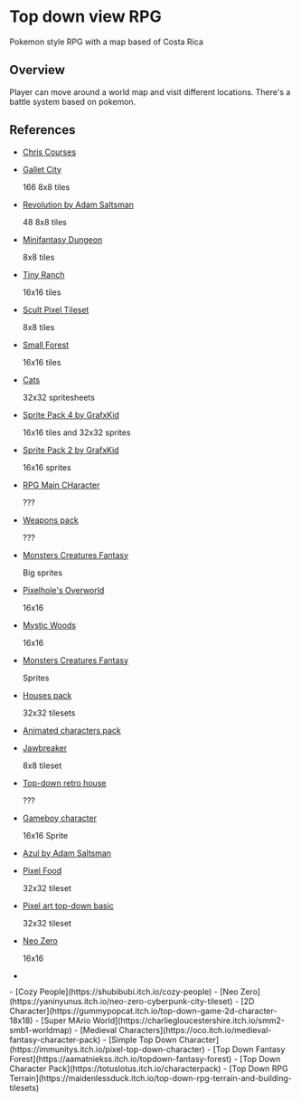 # Top down view RPG
Pokemon style RPG with a map based of Costa Rica

## Overview
Player can move around a world map and visit different locations. There's a battle system based on pokemon.

## References
- [Chris Courses](https://youtu.be/yP5DKzriqXA)
<ul>
  <li>
    <a href="https://adamatomic.itch.io/gallet-city">Gallet City</a><img src="https://img.itch.zone/aW1nLzEwODA4ODgucG5n/original/P8HXNV.png" alt="">
    <p>166 8x8 tiles</p>
  </li>
  <li>
    <a href="https://adamatomic.itch.io/kyst">Revolution by Adam Saltsman</a><img src="https://img.itch.zone/aW1hZ2UvMzI5Njc0LzE2MzExNzEucG5n/347x500/o0wYzm.png" alt="">
    <p>48 8x8 tiles</p>
  </li>
  <li>
    <a href="https://krishna-palacio.itch.io/minifantasy-dungeon">Minifantasy Dungeon</a><img src="https://img.itch.zone/aW1hZ2UvNjA3NjUxLzUzODA0ODQucG5n/347x500/PwjPup.png" alt="">
    <p>8x8 tiles</p>
  </li>
  <li>
    <a href="https://gvituri.itch.io/tiny-ranch">Tiny Ranch</a><img src="https://img.itch.zone/aW1hZ2UvMTIzNTQwNS83MjA0NjYxLmdpZg==/347x500/%2FMzoug.gif" alt="">
    <p>16x16 tiles</p>
  </li>
  <li>
    <a href="https://scut.itch.io/7drl-tileset-2018">Scult Pixel Tileset</a><img src="https://img.itch.zone/aW1hZ2UvMjMyNDU1LzExMDI4ODUucG5n/347x500/wBdojg.png" alt="">
    <p>8x8 tiles</p>
  </li>
  <li>
    <a href="https://rowdy41.itch.io/small-forest">Small Forest</a><img src="https://img.itch.zone/aW1nLzUxMzU1NDgucG5n/original/cIOU%2FP.png" alt="">
    <p>16x16 tiles</p>
  </li>
  <li>
    <a href="https://pop-shop-packs.itch.io/cats-pixel-asset-pack">Cats</a><img src="https://img.itch.zone/aW1nLzkwMjUxOTIucG5n/original/RGNs8X.png" alt="">
    <p>32x32 spritesheets</p>
  </li>
  <li>
    <a href="https://grafxkid.itch.io/sprite-pack-4">Sprite Pack 4 by GrafxKid</a><img src="https://img.itch.zone/aW1hZ2UvNjg4Mjc1LzUxNzQzMzAuZ2lm/347x500/I%2FWdVm.gif" alt="">
    <p>16x16 tiles and 32x32 sprites</p>
  </li>
  <li>
    <a href="https://grafxkid.itch.io/sprite-pack-2">Sprite Pack 2 by GrafxKid</a><img src="https://img.itch.zone/aW1hZ2UvNjg4MjQwLzM4MDA3MjUucG5n/347x500/9sSPjy.png" alt="">
    <p>16x16 sprites</p>
  </li>
  <li>
    <a href="https://szadiart.itch.io/rpg-main-character">RPG Main CHaracter</a><img src="https://img.itch.zone/aW1nLzQ5MjA1MzEuZ2lm/original/XdYJLc.gif" alt="">
    <p>???</p>
  </li>
  <li>
    <a href="https://szadiart.itch.io/rpg-main-character">Weapons pack</a><img src="" alt="">
    <p>???</p>
  </li>
  <li>
    <a href="https://luizmelo.itch.io/monsters-creatures-fantasy">Monsters Creatures Fantasy</a><img src="https://img.itch.zone/aW1hZ2UvNTY0Njk1LzI5Njc3OTIuZ2lm/347x500/XFE7%2Fb.gif" alt="">
    <p>Big sprites</p>
  </li>
  <li>
    <a href="https://pixelhole.itch.io/pixelholes-overworld-tileset">Pixelhole's Overworld</a><img src="https://img.itch.zone/aW1hZ2UvNzgzOTk0LzQzODc1MzMucG5n/347x500/TS5kd%2F.png" alt="">
    <p>16x16</p>
  </li>
  <li>
    <a href="https://game-endeavor.itch.io/mystic-woods">Mystic Woods</a><img src="https://img.itch.zone/aW1hZ2UvMTMyMTQ3MS84MTMzNDUwLmdpZg==/347x500/tgZXQt.gif" alt="">
    <p>16x16</p>
  </li>
  <li>
    <a href="https://luizmelo.itch.io/monsters-creatures-fantasy">Monsters Creatures Fantasy</a><img src="https://img.itch.zone/aW1hZ2UvNTY0Njk1LzI5Njc3OTIuZ2lm/347x500/XFE7%2Fb.gif" alt="">
    <p>Sprites</p>
  </li>
  <li>
    <a href="https://szadiart.itch.io/houses-pack">Houses pack</a><img src="https://img.itch.zone/aW1nLzMyNzMzNzkucG5n/original/eBMlJC.png" alt="">
    <p>32x32 tilesets</p>
  </li>
  <li>
    <a href="https://szadiart.itch.io/animated-character-pack">Animated characters pack</a><img src="https://img.itch.zone/aW1nLzI3MDE1OTAucG5n/original/odhm2u.png" alt="">
    <p></p>
  </li>
  <li>
    <a href="https://adamatomic.itch.io/jawbreaker">Jawbreaker</a><img src="https://img.itch.zone/aW1nLzQ1Mjc0NzQucG5n/original/F9yiMq.png" alt="">
    <p>8x8 tileset</p>
  </li>
  <li>
    <a href="https://penzilla.itch.io/top-down-retro-house">Top-down retro house</a><img src="https://img.itch.zone/aW1nLzEwNDk3NDY0LmdpZg==/347x500/yOzzxQ.gif" alt="">
    <p>???</p>
  </li>
  <li>
    <a href="https://gibbongl.itch.io/8-directional-gameboy-character-template">Gameboy character</a><img src="https://img.itch.zone/aW1hZ2UvMTM0MjQ5My83ODEzODAwLmdpZg==/347x500/QsMAth.gif" alt="">
    <p>16x16 Sprite</p>
  </li>
  <li>
    <a href="https://adamatomic.itch.io/azul">Azul by Adam Saltsman</a><img src="https://img.itch.zone/aW1nLzE3NTkyMjIucG5n/original/2Yw77z.png" alt="">
    <p></p>
  </li>
  <li>
    <a href="https://ghostpixxells.itch.io/pixelfood">Pixel Food</a><img src="https://img.itch.zone/aW1hZ2UvODgyNDUzLzUwMDIzNjEucG5n/347x500/6Wv28u.png" alt="">
    <p>32x32 tileset</p>
  </li>
  <li>
    <a href="https://cainos.itch.io/pixel-art-top-down-basic">Pixel art top-down basic</a><img src="https://img.itch.zone/aW1nLzU4ODcxMzUucG5n/original/A%2B%2Fbft.png" alt="">
    <p>32x32 tileset</p>
  </li>
  <li>
    <a href="https://yaninyunus.itch.io/neo-zero-cyberpunk-city-tileset">Neo Zero</a><img src="https://img.itch.zone/aW1hZ2UvMTEyNDA0Ni82NTAzNTA1LnBuZw==/347x500/z%2FTrae.png" alt="">
    <p>16x16</p>
  </li>
  <li>
    <a href=""></a><img src="" alt="">
    <p></p>
  </li>
</ul>
- [Cozy People](https://shubibubi.itch.io/cozy-people)
- [Neo Zero](https://yaninyunus.itch.io/neo-zero-cyberpunk-city-tileset)
- [2D Character](https://gummypopcat.itch.io/top-down-game-2d-character-18x18)
- [Super MArio World](https://charliegloucestershire.itch.io/smm2-smb1-worldmap)
- [Medieval Characters](https://oco.itch.io/medieval-fantasy-character-pack)
- [Simple Top Down Character](https://immunitys.itch.io/pixel-top-down-character)
- [Top Down Fantasy Forest](https://aamatniekss.itch.io/topdown-fantasy-forest)
- [Top Down Character Pack](https://totuslotus.itch.io/characterpack)
- [Top Down RPG Terrain](https://maidenlessduck.itch.io/top-down-rpg-terrain-and-building-tilesets)
